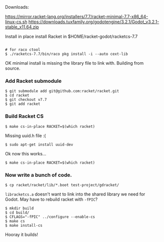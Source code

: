 
Downloads:

https://mirror.racket-lang.org/installers/7.7/racket-minimal-7.7-x86_64-linux-cs.sh
https://downloads.tuxfamily.org/godotengine/3.2.1/Godot_v3.2.1-stable_x11.64.zip

Install in place install Racket in
$HOME/racket-godot/racketcs-7.7

```

# for raco ctool
$ ./racketcs-7.7/bin/raco pkg install -i --auto cext-lib

 ```

OK minimal install is missing the library file to link with.  Building from
source.


### Add Racket submodule
```
$ git submodule add git@github.com:racket/racket.git
$ cd racket
$ git checkout v7.7
$ git add racket
```


### Build Racket CS
```
$ make cs-in-place RACKET=$(which racket)
```

Missing uuid.h file :(

```
$ sudo apt-get install uuid-dev
```

Ok now this works...

```
$ make cs-in-place RACKET=$(which racket)
```

### Now write a bunch of code.

```
$ cp racket/racket/lib/*.boot test-project/gdracket/
```

`libracketcs.a` doesn't want to link into the shared library we need for Godot.
May have to rebuild racket with `-fPIC`?


```
$ mkdir build
$ cd build/
$ CFLAGS="-fPIC" ../configure --enable-cs
$ make cs
$ make install-cs
 ```

 Hooray it builds!


